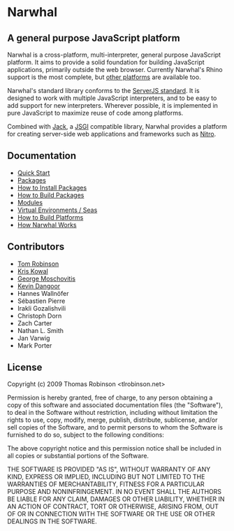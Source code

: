 Narwhal
=======

A general purpose JavaScript platform
-------------------------------------

Narwhal is a cross-platform, multi-interpreter, general purpose JavaScript platform. It aims to provide a solid foundation for building JavaScript applications, primarily outside the web browser. Currently Narwhal's Rhino support is the most complete, but [other platforms](platforms.html) are available too.

Narwhal's standard library conforms to the [ServerJS standard](https://wiki.mozilla.org/ServerJS). It is designed to work with multiple JavaScript interpreters, and to be easy to add support for new interpreters. Wherever possible, it is implemented in pure JavaScript to maximize reuse of code among platforms.

Combined with [Jack](http://jackjs.org/), a [JSGI](http://jackjs.org/jsgi-spec.html) compatible library, Narwhal provides a platform for creating server-side web applications and frameworks such as [Nitro](http://www.nitrojs.org/).


Documentation
-------------

* [Quick Start](quick-start.html)
* [Packages](packages.html)
* [How to Install Packages](packages.html)
* [How to Build Packages](packages-howto.html)
* [Modules](modules.html)
* [Virtual Environments / Seas](sea.html)
* [How to Build Platforms](platforms.html)
* [How Narwhal Works](narwhal.html)


Contributors
------------

* [Tom Robinson](http://tlrobinson.net/)
* [Kris Kowal](http://askawizard.blogspot.com/)
* [George Moschovitis](http://blog.gmosx.com/)
* [Kevin Dangoor](http://www.blueskyonmars.com/)
* Hannes Wallnöfer
* Sébastien Pierre
* Irakli Gozalishvili
* Christoph Dorn
* Zach Carter
* Nathan L. Smith
* Jan Varwig
* Mark Porter


License
-------

Copyright (c) 2009 Thomas Robinson <tlrobinson.net>

Permission is hereby granted, free of charge, to any person obtaining a copy
of this software and associated documentation files (the "Software"), to
deal in the Software without restriction, including without limitation the
rights to use, copy, modify, merge, publish, distribute, sublicense, and/or
sell copies of the Software, and to permit persons to whom the Software is
furnished to do so, subject to the following conditions:

The above copyright notice and this permission notice shall be included in
all copies or substantial portions of the Software.

THE SOFTWARE IS PROVIDED "AS IS", WITHOUT WARRANTY OF ANY KIND, EXPRESS OR
IMPLIED, INCLUDING BUT NOT LIMITED TO THE WARRANTIES OF MERCHANTABILITY,
FITNESS FOR A PARTICULAR PURPOSE AND NONINFRINGEMENT. IN NO EVENT SHALL
THE AUTHORS BE LIABLE FOR ANY CLAIM, DAMAGES OR OTHER LIABILITY, WHETHER
IN AN ACTION OF CONTRACT, TORT OR OTHERWISE, ARISING FROM, OUT OF OR IN
CONNECTION WITH THE SOFTWARE OR THE USE OR OTHER DEALINGS IN THE SOFTWARE.

